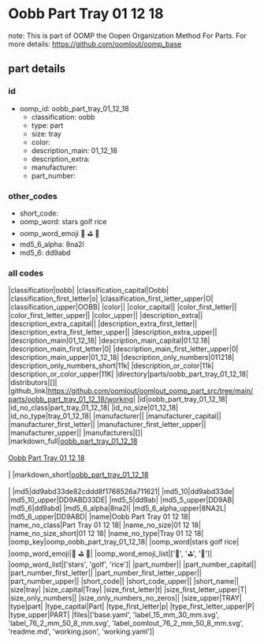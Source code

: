 # Oobb Part Tray 01 12 18  

note: This is part of OOMP the Oopen Organization Method For Parts. For more details: https://github.com/oomlout/oomp_base

##  part details





### id
* oomp_id: oobb_part_tray_01_12_18
  * classification: oobb
  * type: part
  * size: tray
  * color: 
  * description_main: 01_12_18
  * description_extra: 
  * manufacturer: 
  * part_number: 

### other_codes
* short_code: 
* oomp_word: stars golf rice
* oomp_word_emoji :stars: :golf: :rice:
* md5_6_alpha: 8na2l
* md5_6: dd9abd

### all codes 
|classification|oobb|
|classification_capital|Oobb|
|classification_first_letter|o|
|classification_first_letter_upper|O|
|classification_upper|OOBB|
|color||
|color_capital||
|color_first_letter||
|color_first_letter_upper||
|color_upper||
|description_extra||
|description_extra_capital||
|description_extra_first_letter||
|description_extra_first_letter_upper||
|description_extra_upper||
|description_main|01_12_18|
|description_main_capital|01.12.18|
|description_main_first_letter|0|
|description_main_first_letter_upper|0|
|description_main_upper|01_12_18|
|description_only_numbers|011218|
|description_only_numbers_short|11k|
|description_or_color|11k|
|description_or_color_upper|11K|
|directory|parts/oobb_part_tray_01_12_18|
|distributors|[]|
|github_link|https://github.com/oomlout/oomlout_oomp_part_src/tree/main/parts/oobb_part_tray_01_12_18/working|
|id|oobb_part_tray_01_12_18|
|id_no_class|part_tray_01_12_18|
|id_no_size|01_12_18|
|id_no_type|tray_01_12_18|
|manufacturer||
|manufacturer_capital||
|manufacturer_first_letter||
|manufacturer_first_letter_upper||
|manufacturer_upper||
|manufacturers|[]|
|markdown_full|[oobb_part_tray_01_12_18](https://github.com/oomlout/oomlout_oomp_part_src/tree/main/parts/oobb_part_tray_01_12_18/working)<br>[](https://github.com/oomlout/oomlout_oomp_part_src/tree/main/parts/oobb_part_tray_01_12_18/working)<br>[Oobb Part Tray 01 12 18](https://github.com/oomlout/oomlout_oomp_part_src/tree/main/parts/oobb_part_tray_01_12_18/working)<br><br>|
|markdown_short|[oobb_part_tray_01_12_18](https://github.com/oomlout/oomlout_oomp_part_src/tree/main/parts/oobb_part_tray_01_12_18/working)<br><br>|
|md5|dd9abd33de82cddd8f1768526a711621|
|md5_10|dd9abd33de|
|md5_10_upper|DD9ABD33DE|
|md5_5|dd9ab|
|md5_5_upper|DD9AB|
|md5_6|dd9abd|
|md5_6_alpha|8na2l|
|md5_6_alpha_upper|8NA2L|
|md5_6_upper|DD9ABD|
|name|Oobb Part Tray 01 12 18|
|name_no_class|Part Tray 01 12 18|
|name_no_size|01 12 18|
|name_no_size_short|01 12 18|
|name_no_type|Tray 01 12 18|
|oomp_key|oomp_oobb_part_tray_01_12_18|
|oomp_word|stars golf rice|
|oomp_word_emoji|:stars: :golf: :rice:|
|oomp_word_emoji_list|[':stars:', ':golf:', ':rice:']|
|oomp_word_list|['stars', 'golf', 'rice']|
|part_number||
|part_number_capital||
|part_number_first_letter||
|part_number_first_letter_upper||
|part_number_upper||
|short_code||
|short_code_upper||
|short_name||
|size|tray|
|size_capital|Tray|
|size_first_letter|t|
|size_first_letter_upper|T|
|size_only_numbers||
|size_only_numbers_no_zeros||
|size_upper|TRAY|
|type|part|
|type_capital|Part|
|type_first_letter|p|
|type_first_letter_upper|P|
|type_upper|PART|
|files|['base.yaml', 'label_15_mm_30_mm.svg', 'label_76_2_mm_50_8_mm.svg', 'label_oomlout_76_2_mm_50_8_mm.svg', 'readme.md', 'working.json', 'working.yaml']|
